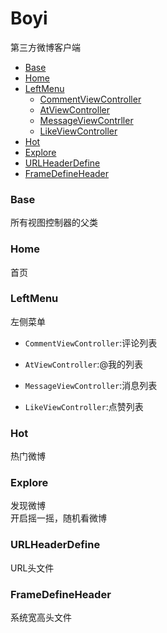 # Boyi
第三方微博客户端

- [Base](#1)
- [Home](#2)
- [LeftMenu](#3)
	- [CommentViewController](#3.1)
	- [AtViewController](#3.2)
	- [MessageViewContrller](#3.3)
	- [LikeViewController](#3.4) 
- [Hot](#4)
- [Explore](#5)
- [URLHeaderDefine](#6)
- [FrameDefineHeader](#7)

<a name = "1"></a>

### Base

所有视图控制器的父类

<a name = "2"></a>

### Home

首页

<a name = "3"></a>

### LeftMenu

左侧菜单

<a name = "3.1"></a>

* `CommentViewController`:评论列表

<a name = "3.2"></a>

* `AtViewController`:@我的列表

<a name = "3.3"></a>

* `MessageViewController`:消息列表

<a name = "3.4"></a>

* `LikeViewController`:点赞列表

<a name = "4"></a>

### Hot

热门微博

<a name = "5"></a>

### Explore

发现微博   
开启摇一摇，随机看微博

<a name = "6"></a>

### URLHeaderDefine

URL头文件

<a name = "7"></a>

### FrameDefineHeader

系统宽高头文件

